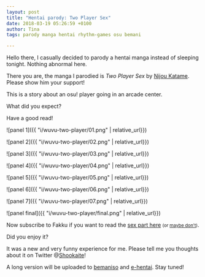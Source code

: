 ```yaml
---
layout: post
title: "Hentai parody: Two Player Sex"
date: 2018-03-19 05:26:59 +0100
author: Tina
tags: parody manga hentai rhythm-games osu bemani

---
```

Hello there, I casually decided to parody a hentai manga instead of sleeping
tonight. Nothing abnormal here.

There you are, the manga I parodied is *Two Player Sex* by [Nijou Katame](
https://www.pixiv.net/member.php?id=588979). Please show him your support!

This is a story about an osu! player going in an arcade center.

What did you expect?

Have a good read!

![panel 1]({{ "i/wuvu-two-player/01.png" | relative_url}})

![panel 2]({{ "i/wuvu-two-player/02.png" | relative_url}})

![panel 3]({{ "i/wuvu-two-player/03.png" | relative_url}})

![panel 4]({{ "i/wuvu-two-player/04.png" | relative_url}})

![panel 5]({{ "i/wuvu-two-player/05.png" | relative_url}})

![panel 6]({{ "i/wuvu-two-player/06.png" | relative_url}})

![panel 7]({{ "i/wuvu-two-player/07.png" | relative_url}})

![panel final]({{ "i/wuvu-two-player/final.png" | relative_url}})

Now subscribe to Fakku if you want to read the [sex part here](
https://www.fakku.net/hentai/two-player-sex-english)
<small>(or [maybe don't](https://hentai.cafe/manga/read/nijou-katame-two-player-sex/en/0/1/page/8))</small>.


Did you enjoy it?

It was a new and very funny experience for me. Please tell me you thoughts
about it on Twitter @[Shookaite](https://twitter.com/Shookaite)!

A long version will be uploaded to [bemaniso](https://bemaniso.ws) and
[e-hentai](https://e-hentai.org). Stay tuned!
